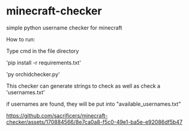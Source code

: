 # minecraft-checker
simple python username checker for minecraft

How to run:

Type cmd in the file directory

'pip install -r requirements.txt'

'py orchidchecker.py'


This checker can generate strings to check as well as check a 'usernames.txt'


if usernames are found, they will be put into "available_usernames.txt"




https://github.com/sacrificers/minecraft-checker/assets/170884566/8e7ca0a8-f5c0-49e1-ba5e-e92086df5b47



